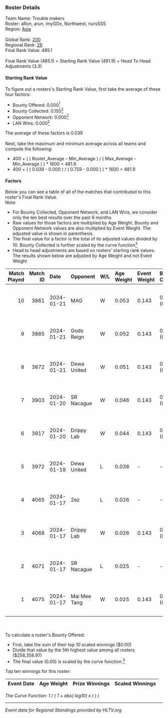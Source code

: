 ### Roster Details<br />
Team Name: Trouble makers<br />
Roster: aRon, arun, imyGDx, Northwest, nursSSS<br />
Region: [Asia]( ../standings_asia.md)<br />
<br />
Global Rank: [200](../standings_global.md)<br />
Regional Rank: [28]( ../standings_asia.md)<br />
Final Rank Value:  485.1<br />
<br />
Final Rank Value (485.1) = Starting Rank Value (481.9) + Head To Head Adjustments (3.3)<br />

#### Starting Rank Value<br />
To figure out a rosters's Starting Rank Value, first take the average of these four factors:<br />
- Bounty Offered: 0.000[<sup>1</sup>](#table2)
- Bounty Collected: 0.155[<sup>2</sup>](#table1)
- Opponent Network: 0.000[<sup>2</sup>](#table1)
- LAN Wins: 0.000[<sup>2</sup>](#table1)

The average of these factors is 0.039<br />
<br />
Next, take the maximum and minimum average across all teams and compute the following:<br />
- 400 + ( ( Roster_Average - Min_Average ) / ( Max_Average - Min_Average ) ) * 1600 = 481.9
- 400 + ( ( 0.039 - 0.000 ) / ( 0.759 - 0.000 ) ) * 1600 = 481.9


#### Factors<br />
Below you can see a table of all of the matches that contributed to this roster's Final Rank Value.<br />
Note:<br />

- For Bounty Collected, Opponent Network, and LAN Wins, we consider only the ten best results over the past 6 months.
- Raw values for those factors are multiplied by Age Weight. Bounty and Opponent Network values are also multiplied by Event Weight. The adjusted value is shown in parenthesis.
- The final value for a factor is the total of its adjusted values divided by 10. Bounty Collected is further scaled by the curve function[<sup>3</sup>](#curveFunction)
- Head to head adjustments are based on rosters' starting rank values. The results shown below are adjusted by Age Weight and not Event Weight
<span id="table1"></span><br />


| Match Played | Match ID | Date       | Opponent     | W/L | Age Weight | Event Weight | Bounty Collected | Opponent Network | LAN Wins  | H2H Adj. | Roster                                 |
| -: | -: | :- | :- | :- | :- | :- | :- | :- | :- | -: | :- |
|           10 |     3861 | 2024-01-21 | MAG          | W   | 0.053      | 0.143        | 0.000 (0.000)    | 0.034 (0.000)    | 0 (0.000) |     0.88 | aRon, arun, imyGDx, Northwest, nursSSS |
|            9 |     3865 | 2024-01-21 | Gods Reign   | W   | 0.052      | 0.143        | 0.002 (0.000)    | 0.013 (0.000)    | 0 (0.000) |     1.18 | aRon, arun, imyGDx, Northwest, nursSSS |
|            8 |     3872 | 2024-01-21 | Dewa United  | W   | 0.051      | 0.143        | 0.003 (0.000)    | 0.005 (0.000)    | 0 (0.000) |     0.96 | aRon, arun, imyGDx, Northwest, nursSSS |
|            7 |     3903 | 2024-01-20 | SR Nacague   | W   | 0.046      | 0.143        | 0.000 (0.000)    | 0.003 (0.000)    | 0 (0.000) |     0.56 | aRon, arun, imyGDx, Northwest, nursSSS |
|            6 |     3917 | 2024-01-20 | Drippy Lab   | W   | 0.044      | 0.143        | 0.000 (0.000)    | 0.002 (0.000)    | 0 (0.000) |     0.54 | aRon, arun, imyGDx, Northwest, nursSSS |
|            5 |     3972 | 2024-01-19 | Dewa United  | L   | 0.038      | -            | -                | -                | -         |    -0.48 | aRon, arun, imyGDx, Northwest, nursSSS |
|            4 |     4065 | 2024-01-17 | 2ez          | L   | 0.026      | -            | -                | -                | -         |    -0.50 | aRon, arun, imyGDx, Northwest, nursSSS |
|            3 |     4068 | 2024-01-17 | Drippy Lab   | W   | 0.026      | 0.143        | 0.000 (0.000)    | 0.002 (0.000)    | 0 (0.000) |     0.31 | aRon, arun, imyGDx, Northwest, nursSSS |
|            2 |     4071 | 2024-01-17 | SR Nacague   | L   | 0.025      | -            | -                | -                | -         |    -0.49 | aRon, arun, imyGDx, Northwest, nursSSS |
|            1 |     4075 | 2024-01-17 | Mai Mee Tang | W   | 0.025      | 0.143        | 0.000 (0.000)    | 0.000 (0.000)    | 0 (0.000) |     0.30 | aRon, arun, imyGDx, Northwest, nursSSS |

<br />
<span id="table2"></span><br />
To calculate a roster's Bounty Offered:<br />

- First, take the sum of their top 10 scaled winnings ($0.00)
- Divide that value by the 5th highest value among all rosters ($258,358.97)
- The final value (0.00) is scaled by the curve function.[<sup>3</sup>](#curveFunction)

Top ten winnings for this roster:<br />

| Event Date | Age Weight | Prize Winnings | Scaled Winnings |
| :- | -: | :- | :- |


<span id="curveFunction"></span>_The Curve Function: 1 / ( 1 + abs( log10( x ) ) )_<br />

---
_Event data for Regional Standings provided by HLTV.org_<br />
